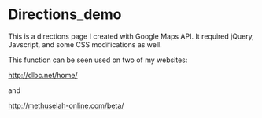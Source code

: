 Directions_demo
===============

This is a directions page I created with Google Maps API. It required jQuery, Javscript, and some CSS modifications as well.

This function can be seen used on two of my websites: 

http://dlbc.net/home/

and

http://methuselah-online.com/beta/
